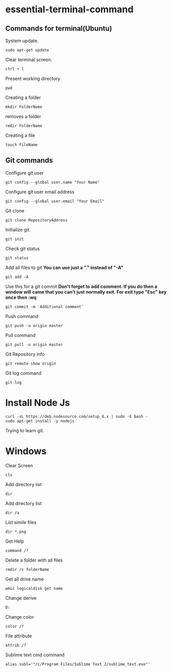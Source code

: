 # essential-terminal-command


## Commands for terminal(Ubuntu)
System update.
```
sudo apt-get update
```
Clear terminal screen.
```
ctrl + l
```
Present working directory
```
pwd
```
Creating a folder
```
mkdir FolderName
```
removes a folder
```
rmdir FolderName
```
Creating a file
```
touch FileName
```

## Git commands
Configure git user
```
git config --global user.name "Your Name"
```
Configure git user email address
```
git config --global user.email "Your Email"
```
Git clone
```
git clone RepositoryAddress
```
Initialize git.
```
git init
```
Check git status
```
git status
```
Add all files to git
**You can use just a "." instead of "-A"**
```
git add -A
```
Use this for a git commit
**Don't forget to add comment. If you do then a window will came that you can't just normally exit. For exit type "Esc" key once then :wq**
```
git commit -m 'Additional comment'
```
Push command
```
git push -u origin master
```
Pull command
```
git pull -u origin master
```
Git Repository info
```
git remote show origin
```
Git log command
```
git log
```


# Install Node Js
```
curl -sL https://deb.nodesource.com/setup_6.x | sudo -E bash -
sudo apt-get install -y nodejs
```

Trying to learn git.

# Windows
Clear Screen
```
cls
```
Add directory list
```
dir
```
Add directory list
```
dir /a
```
List simile files
```
dir *.png
```
Get Help 
```
command /?
```
Delete a folder with all files
```
rmdir /s folderName
```
Get all drive name
```
wmic logicaldisk get name
```
Change derive
```
D:
```
Change color
```
color /?
```
File attribute
```
attrib /?
```
Sublime text cmd command
```
alias subl='"/c/Program Files/Sublime Text 2/sublime_text.exe"'
```